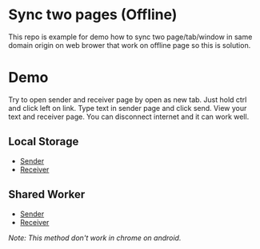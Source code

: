 # Sync two pages (Offline)
This repo is example for demo how to sync two page/tab/window in same domain origin on web brower that work on offline page so this is solution.

# Demo
Try to open sender and receiver page by open as new tab. Just hold ctrl and click left on link. Type text in sender page and click send. View your text and receiver page. You can disconnect internet and it can work well.

## Local Storage
- [Sender](https://ethaizone.github.io/sync-two-pages/local-storage/page1.html)
- [Receiver](https://ethaizone.github.io/sync-two-pages/local-storage/page2.html)

## Shared Worker
- [Sender](https://ethaizone.github.io/sync-two-pages/shared-worker/page1.html)
- [Receiver](https://ethaizone.github.io/sync-two-pages/shared-worker/page2.html)

*Note: This method don't work in chrome on android.*